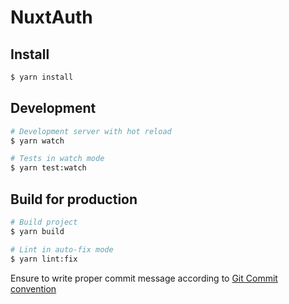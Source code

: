 # NuxtAuth

## Install

```bash
$ yarn install
```

## Development

```bash
# Development server with hot reload
$ yarn watch

# Tests in watch mode
$ yarn test:watch
```

## Build for production

```bash
# Build project
$ yarn build

# Lint in auto-fix mode
$ yarn lint:fix
```

Ensure to write proper commit message according to [Git Commit convention](https://www.conventionalcommits.org/)
